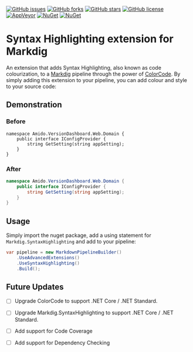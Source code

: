 [![GitHub issues](https://img.shields.io/github/issues/RichardSlater/Markdig.SyntaxHighlighting.svg?style=flat-square)](https://github.com/RichardSlater/Markdig.SyntaxHighlighting/issues)
[![GitHub forks](https://img.shields.io/github/forks/RichardSlater/Markdig.SyntaxHighlighting.svg?style=flat-square)](https://github.com/RichardSlater/Markdig.SyntaxHighlighting/network)
[![GitHub stars](https://img.shields.io/github/stars/RichardSlater/Markdig.SyntaxHighlighting.svg?style=flat-square)](https://github.com/RichardSlater/Markdig.SyntaxHighlighting/stargazers)
[![GitHub license](https://img.shields.io/badge/license-Apache%202-blue.svg?style=flat-square)](https://raw.githubusercontent.com/RichardSlater/Markdig.SyntaxHighlighting/master/LICENSE.md)
[![AppVeyor](https://img.shields.io/appveyor/ci/richard-slater/markdig-syntaxhighlighting.svg?style=flat-square)](https://ci.appveyor.com/project/richard-slater/markdig-syntaxhighlighting)
[![NuGet](https://img.shields.io/nuget/dt/Markdig.SyntaxHighlighting.svg?style=flat-square)](https://www.nuget.org/packages/Markdig.SyntaxHighlighting/)
[![NuGet](https://img.shields.io/nuget/v/Markdig.SyntaxHighlighting.svg?style=flat-square)](https://www.nuget.org/packages/Markdig.SyntaxHighlighting/)

# Syntax Highlighting extension for Markdig

An extension that adds Syntax Highlighting, also known as code colourization,
to a [Markdig][markdig] pipeline through the power of [ColorCode][colorcode].
By simply adding this extension to your pipeline, you can add colour and style
to your source code:

## Demonstration

### Before

```
namespace Amido.VersionDashboard.Web.Domain {
    public interface IConfigProvider {
        string GetSetting(string appSetting);
    }
}
```

### After

```csharp
namespace Amido.VersionDashboard.Web.Domain {
    public interface IConfigProvider {
        string GetSetting(string appSetting);
    }
}
```

## Usage

Simply import the nuget package, add a using statement for `Markdig.SyntaxHighlighting` and add to your pipeline:

```csharp
var pipeline = new MarkdownPipelineBuilder()
    .UseAdvancedExtensions()
    .UseSyntaxHighlighting()
    .Build();
```

## Future Updates

*   [ ] Upgrade ColorCode to support .NET Core / .NET Standard.
*   [ ] Upgrade Markdig.SyntaxHighlighting to support .NET Core / .NET Standard.
*   [ ] Add support for Code Coverage
*   [ ] Add support for Dependency Checking


  [markdig]: https://github.com/lunet-io/markdig
  [colorcode]: https://colorcode.codeplex.com/

